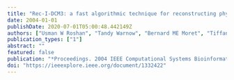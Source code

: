 ```yaml
---
title: "Rec-I-DCM3: a fast algorithmic technique for reconstructing phylogenetic trees"
date: 2004-01-01
publishDate: 2020-07-01T05:00:48.442149Z
authors: ["Usman W Roshan", "Tandy Warnow", "Bernard ME Moret", "Tiffani L Williams"]
publication_types: ["1"]
abstract: ""
featured: false
publication: "*Proceedings. 2004 IEEE Computational Systems Bioinformatics Conference, 2004. CSB 2004.*"
doi: "https://ieeexplore.ieee.org/document/1332422"
---
```


